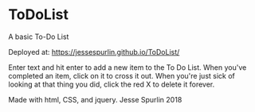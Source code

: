 # ToDoList
A basic To-Do List

Deployed at: https://jessespurlin.github.io/ToDoList/

Enter text and hit enter to add a new item to the To Do List.
When you've completed an item, click on it to cross it out.
When you're just sick of looking at that thing you did, click the red X to delete it forever.


Made with html, CSS, and jquery. Jesse Spurlin 2018

